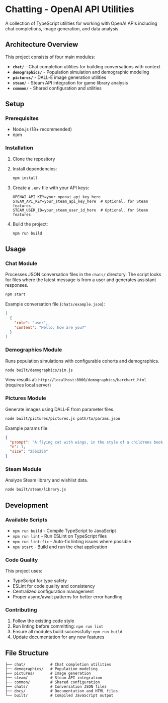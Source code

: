 # Chatting - OpenAI API Utilities

A collection of TypeScript utilities for working with OpenAI APIs including chat completions, image generation, and data analysis.

## Architecture Overview

This project consists of four main modules:

- **`chat/`** - Chat completion utilities for building conversations with context
- **`demographics/`** - Population simulation and demographic modeling
- **`pictures/`** - DALL-E image generation utilities
- **`steam/`** - Steam API integration for game library analysis
- **`common/`** - Shared configuration and utilities

## Setup

### Prerequisites
- Node.js (18+ recommended)
- npm

### Installation

1. Clone the repository
2. Install dependencies:
   ```bash
   npm install
   ```

3. Create a `.env` file with your API keys:
   ```
   OPENAI_API_KEY=your_openai_api_key_here
   STEAM_API_KEY=your_steam_api_key_here  # Optional, for Steam features
   STEAM_USER_ID=your_steam_user_id_here  # Optional, for Steam features
   ```

4. Build the project:
   ```bash
   npm run build
   ```

## Usage

### Chat Module

Processes JSON conversation files in the `chats/` directory. The script looks for files where the latest message is from a user and generates assistant responses.

```bash
npm start
```

Example conversation file (`chats/example.json`):
```json
[
  {
    "role": "user", 
    "content": "Hello, how are you?"
  }
]
```

### Demographics Module

Runs population simulations with configurable cohorts and demographics.

```bash
node built/demographics/sim.js
```

View results at: `http://localhost:8000/demographics/barchart.html` (requires local server)

### Pictures Module

Generate images using DALL-E from parameter files.

```bash
node built/pictures/pictures.js path/to/params.json
```

Example params file:
```json
{
  "prompt": "A flying cat with wings, in the style of a childrens book illustrator",
  "n": 1,
  "size": "256x256"
}
```

### Steam Module

Analyze Steam library and wishlist data.

```bash
node built/steam/library.js
```

## Development

### Available Scripts

- `npm run build` - Compile TypeScript to JavaScript
- `npm run lint` - Run ESLint on TypeScript files  
- `npm run lint:fix` - Auto-fix linting issues where possible
- `npm start` - Build and run the chat application

### Code Quality

This project uses:
- TypeScript for type safety
- ESLint for code quality and consistency
- Centralized configuration management
- Proper async/await patterns for better error handling

### Contributing

1. Follow the existing code style
2. Run linting before committing: `npm run lint`
3. Ensure all modules build successfully: `npm run build`
4. Update documentation for any new features

## File Structure

```
├── chat/           # Chat completion utilities
├── demographics/   # Population modeling
├── pictures/       # Image generation
├── steam/          # Steam API integration  
├── common/         # Shared configuration
├── chats/          # Conversation JSON files
├── docs/           # Documentation and HTML files
└── built/          # Compiled JavaScript output
```

